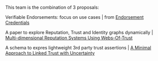 This team is the combination of 3 proposals:

Verifiable Endorsements: focus on use cases | from [Endorsement Credentials](https://github.com/WebOfTrustInfo/rwot11-the-hague/blob/master/advance-readings/endorsements.md)

A paper to explore Reputation, Trust and Identity graphs dynamically | [Multi-dimensional Reputation Systems Using Webs-Of-Trust](https://github.com/WebOfTrustInfo/rwot11-the-hague/blob/master/advance-readings/Multi-dimensional%20reputation%20systems%20using%20webs-of-trust.md) 

A schema to expres lightweight 3rd party trust assertions | [A Minimal Approach to Linked Trust with Uncertainty](https://github.com/WebOfTrustInfo/rwot11-the-hague/blob/719dcb68506465ad24892b3237907dfe61f7df0f/advance-readings/a-minimal-approach-to-linked-trust-with-uncertainty.md)
